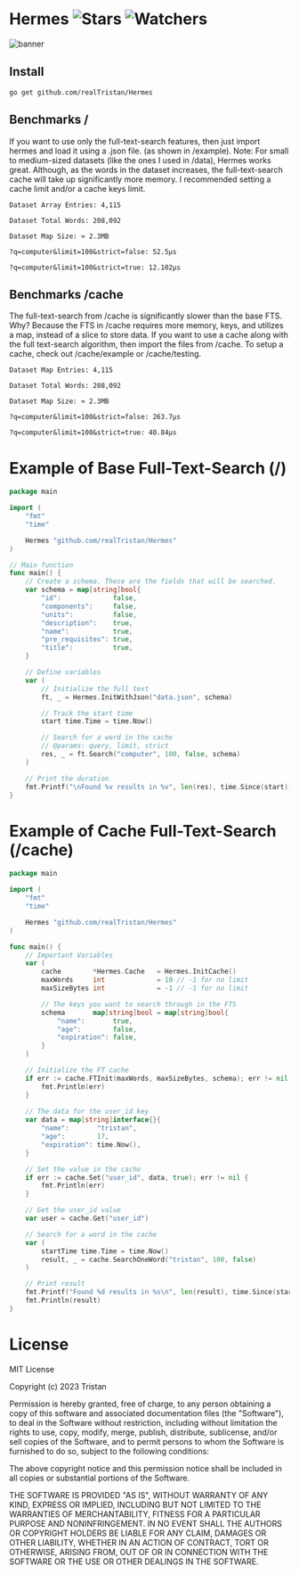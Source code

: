 # Hermes ![Stars](https://img.shields.io/github/stars/realTristan/Hermes?color=brightgreen) ![Watchers](https://img.shields.io/github/watchers/realTristan/Hermes?label=Watchers)
![banner](https://user-images.githubusercontent.com/75189508/230987049-665418b1-3576-49b7-861e-29036859ad8a.png)

## Install
```
go get github.com/realTristan/Hermes
```

## Benchmarks /
If you want to use only the full-text-search features, then just import hermes and load it using a .json file. (as shown in /example). Note: For small to medium-sized datasets (like the ones I used in /data), Hermes works great. Although, as the words in the dataset increases, the full-text-search cache will take up significantly more memory. I recommended setting a cache limit and/or a cache keys limit.
```
Dataset Array Entries: 4,115

Dataset Total Words: 208,092

Dataset Map Size: ≈ 2.3MB

?q=computer&limit=100&strict=false: 52.5µs

?q=computer&limit=100&strict=true: 12.102µs
```


## Benchmarks /cache
The full-text-search from /cache is significantly slower than the base FTS. Why? Because the FTS in /cache requires more memory, keys, and utilizes a map, instead of a slice to store data. If you want to use a cache along with the full text-search algorithm, then import the files from /cache. To setup a cache, check out /cache/example or /cache/testing. 

```
Dataset Map Entries: 4,115

Dataset Total Words: 208,092

Dataset Map Size: ≈ 2.3MB

?q=computer&limit=100&strict=false: 263.7µs

?q=computer&limit=100&strict=true: 40.84µs
```

# Example of Base Full-Text-Search (/)
```go
package main

import (
	"fmt"
	"time"

	Hermes "github.com/realTristan/Hermes"
)

// Main function
func main() {
	// Create a schema. These are the fields that will be searched.
	var schema = map[string]bool{
		"id":             false,
		"components":     false,
		"units":          false,
		"description":    true,
		"name":           true,
		"pre_requisites": true,
		"title":          true,
	}

	// Define variables
	var (
		// Initialize the full text
		ft, _ = Hermes.InitWithJson("data.json", schema)

		// Track the start time
		start time.Time = time.Now()

		// Search for a word in the cache
		// @params: query, limit, strict
		res, _ = ft.Search("computer", 100, false, schema)
	)

	// Print the duration
	fmt.Printf("\nFound %v results in %v", len(res), time.Since(start))
}
```


# Example of Cache Full-Text-Search (/cache)
```go
package main

import (
	"fmt"
	"time"

	Hermes "github.com/realTristan/Hermes"
)

func main() {
	// Important Variables
	var (
		cache        *Hermes.Cache   = Hermes.InitCache()
		maxWords     int             = 10 // -1 for no limit
		maxSizeBytes int             = -1 // -1 for no limit

		// The keys you want to search through in the FTS
		schema       map[string]bool = map[string]bool{
			"name":       true,
			"age":        false,
			"expiration": false,
		}
	)

	// Initialize the FT cache
	if err := cache.FTInit(maxWords, maxSizeBytes, schema); err != nil {
		fmt.Println(err)
	}
	
	// The data for the user_id key
	var data = map[string]interface{}{
		"name":       "tristan",
		"age":        17,
		"expiration": time.Now(),
	}

	// Set the value in the cache
	if err := cache.Set("user_id", data, true); err != nil {
		fmt.Println(err)
	}

	// Get the user_id value
	var user = cache.Get("user_id")

	// Search for a word in the cache
	var (
		startTime time.Time = time.Now()
		result, _ = cache.SearchOneWord("tristan", 100, false)
	)

	// Print result
	fmt.Printf("Found %d results in %s\n", len(result), time.Since(startTime))
	fmt.Println(result)
}
```

# License
MIT License

Copyright (c) 2023 Tristan

Permission is hereby granted, free of charge, to any person obtaining a copy
of this software and associated documentation files (the "Software"), to deal
in the Software without restriction, including without limitation the rights
to use, copy, modify, merge, publish, distribute, sublicense, and/or sell
copies of the Software, and to permit persons to whom the Software is
furnished to do so, subject to the following conditions:

The above copyright notice and this permission notice shall be included in all
copies or substantial portions of the Software.

THE SOFTWARE IS PROVIDED "AS IS", WITHOUT WARRANTY OF ANY KIND, EXPRESS OR
IMPLIED, INCLUDING BUT NOT LIMITED TO THE WARRANTIES OF MERCHANTABILITY,
FITNESS FOR A PARTICULAR PURPOSE AND NONINFRINGEMENT. IN NO EVENT SHALL THE
AUTHORS OR COPYRIGHT HOLDERS BE LIABLE FOR ANY CLAIM, DAMAGES OR OTHER
LIABILITY, WHETHER IN AN ACTION OF CONTRACT, TORT OR OTHERWISE, ARISING FROM,
OUT OF OR IN CONNECTION WITH THE SOFTWARE OR THE USE OR OTHER DEALINGS IN THE
SOFTWARE.
